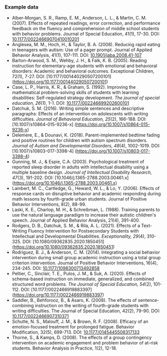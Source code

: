 ### Example data

* Alber-Morgan, S. R., Ramp, E. M., Anderson, L. L., & Martin, C. M. (2007). Effects of repeated readings, error correction, and performance feedback on the fluency and comprehension of middle school students with behavior problems. Journal of Special Education, 41(1), 17-30.
DOI: [10.1177/00224669070410010201](http://dx.doi.org/10.1177/00224669070410010201)
* Anglesea, M. M., Hoch, H., & Taylor, B. A. (2008). Reducing rapid eating in teenagers with autism: Use of a pager prompt. Journal of Applied Behavior Analysis, 41(1), 107-111. DOI: [10.1901/jaba.2008.41-107](http://dx.doi.org/10.1901/jaba.2008.41-107)
* Barton-Arwood, S. M., Wehby, J. H., & Falk, K. B. (2005). Reading instruction for elementary-age students with emotional and behavioral disorders: Academic and behavioral outcomes. Exceptional Children, 72(1), 7-27. DOI: [10.1177/001440290507200101] (https://doi.org/10.1177/001440290507200101)
* Case, L. P., Harris, K. R., & Graham, S. (1992). Improving the mathematical problem-solving skills of students with learning disabilities: Self-regulated strategy development. *The journal of special education, 26*(1), 1-1. DOI: [10.1177/002246699202600101](https://doi.org/10.1177/002246699202600101)
* Datchuk, S. M. (2016). Writing simple sentences and descriptive paragraphs: Effects of an intervention on adolescents with writing difficulties. *Journal of Behavioral Education, 25*(2), 166-188. DOI: [10.1007/s10864-015-9236-x] (https://doi.org/10.1007/s10864-015-9236-x)
* Delemere, E., & Dounavi, K. (2018). Parent-implemented bedtime fading and positive routines for children with autism spectrum disorders. *Journal of Autism and Developmental Disorders, 48*(4), 1002-1019. DOI: [10.1007/s10803-017-3398-4] (https://doi.org/10.1007/s10803-017-3398-4)
* Gunning, M. J., & Espie, C.A. (2003). Psychological treatment of reported sleep disorder in adults with intellectual disability using a multiple baseline design. *Journal of Intellectual Disability Research, 47*(3), 191-202. DOI: [10.1046/j.1365-2788.2003.00461.x] (https://doi.org/10.1046/j.1365-2788.2003.00461.x)
* Lambert, M. C., Cartledge, G., Heward, W. L., & Lo, Y. (2006). Effects of response cards on disruptive behavior and academic responding during math lessons by fourth-grade urban students. Journal of Positive Behavior Interventions, 8(2), 88-99.
* Laski, K. E., Charlop, M. H., & Schreibman, L. (1988). Training parents to use the natural language paradigm to increase their autistic children's speech. Journal of Applied Behavior Analysis, 21(4), 391-400.
* Rodgers, D. B., Datchuk, S. M., & Rila, A. L. (2021). Effects of a Text-Writing Fluency Intervention for Postsecondary Students with Intellectual and Developmental Disabilities. *Exceptionality, 29*(4), 310-325. DOI: [10.1080/09362835.2020.1850451] (https://doi.org/10.1080/09362835.2020.1850451)
* Rodriguez, B. J., & Anderson, C. M. (2014). Integrating a social behavior intervention during small group academic instruction using a total group criterion intervention. Journal of Positive Behavior Interventions, 16(4), 234-245. DOI: [10.1177/1098300713492858](http://dx.doi.org/10.1177/1098300713492858)
* Peltier, C., Sinclair, T. E., Pulos, J. M., & Suk, A. (2020). Effects of schema-based instruction on immediate, generalized, and combined structured word problems. *The Journal of Special Education, 54*(2), 101-112. DOI:  [10.1177/0022466919883397] (https://doi.org/10.1177/0022466919883397)
* Saddler, B., Behforooz, B., & Asaro, K. (2008). The effects of sentence-combining instruction on the writing of fourth-grade students with writing difficulties. The Journal of Special Education, 42(2), 79-90. DOI: [10.1177/0022466907310371](http://dx.doi.org/10.1177/0022466907310371)
* Schutte, N. S., Malouff, J. M., & Brown, R. F. (2008). Efficacy of an emotion-focused treatment for prolonged fatigue. Behavior Modification, 32(5), 699-713. DOI: [10.1177/0145445508317133](http://dx.doi.org/10.1177/0145445508317133)
* Thorne, S., & Kamps, D. (2008). The effects of a group contingency intervention on academic engagement and problem behavior of at-risk students. Behavior Analysis in Practice, 1(2), 12-18.
